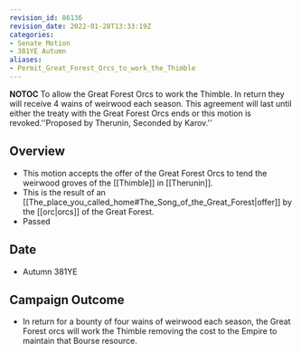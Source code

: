 ```yaml
---
revision_id: 86136
revision_date: 2022-01-28T13:33:19Z
categories:
- Senate Motion
- 381YE Autumn
aliases:
- Permit_Great_Forest_Orcs_to_work_the_Thimble
---
```



__NOTOC__
To allow the Great Forest Orcs to work the Thimble. In return they will receive 4 wains of weirwood each season. This agreement will last until either the treaty with the Great Forest Orcs ends or this motion is revoked.''Proposed by Therunin, Seconded by Karov.''
## Overview
* This motion accepts the offer of the Great Forest Orcs to tend the weirwood groves of the [[Thimble]] in [[Therunin]].
* This is the result of an [[The_place_you_called_home#The_Song_of_the_Great_Forest|offer]] by the [[orc|orcs]] of the Great Forest.
* Passed

## Date
* Autumn 381YE
## Campaign Outcome
* In return for a bounty of four wains of weirwood each season, the Great Forest orcs will work the Thimble removing the cost to the Empire to maintain that Bourse resource.